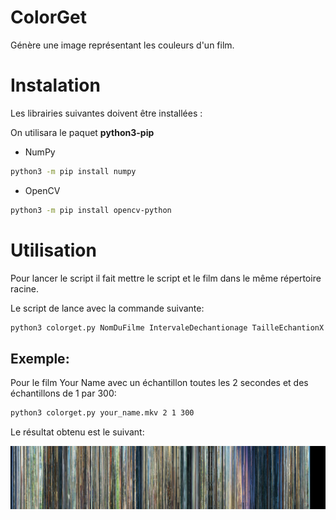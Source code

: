 # ColorGet
Génère une image représentant les couleurs d'un film.

# Instalation
Les librairies suivantes doivent être installées :

On utilisara le paquet **python3-pip**

+ NumPy
``` bash
python3 -m pip install numpy
```

+ OpenCV
``` bash
python3 -m pip install opencv-python
```

# Utilisation

Pour lancer le script il fait mettre le script et le film dans le même répertoire racine.

Le script de lance avec la commande suivante:
```bash
python3 colorget.py NomDuFilme IntervaleDechantionage TailleEchantionX TailleEchantionY 
```

## Exemple:

Pour le film Your Name avec un échantillon toutes les 2 secondes et des échantillons de 1 par 300:

``` bash
python3 colorget.py your_name.mkv 2 1 300
```

Le résultat obtenu est le suivant:

![](./exemple/your_name.jpeg)